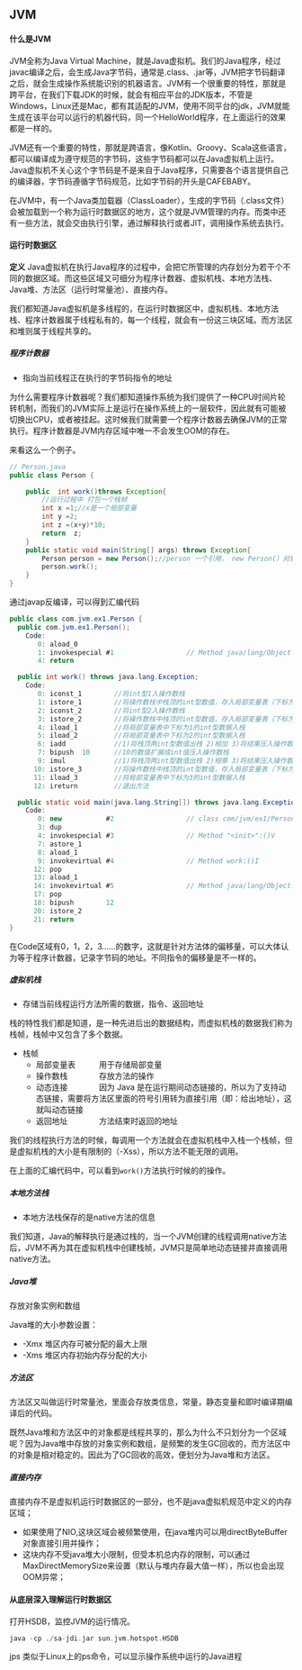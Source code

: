 
## JVM
#### 什么是JVM
JVM全称为Java Virtual Machine，就是Java虚拟机。我们的Java程序，经过javac编译之后，会生成Java字节码，通常是.class、.jar等，JVM把字节码翻译之后，就会生成操作系统能识别的机器语言。JVM有一个很重要的特性，那就是跨平台，在我们下载JDK的时候，就会有相应平台的JDK版本，不管是Windows，Linux还是Mac，都有其适配的JVM，使用不同平台的jdk，JVM就能生成在该平台可以运行的机器代码，同一个HelloWorld程序，在上面运行的效果都是一样的。

JVM还有一个重要的特性，那就是跨语言，像Kotlin、Groovy、Scala这些语言，都可以编译成为遵守规范的字节码，这些字节码都可以在Java虚拟机上运行。Java虚拟机不关心这个字节码是不是来自于Java程序，只需要各个语言提供自己的编译器，字节码遵循字节码规范，比如字节码的开头是CAFEBABY。

在JVM中，有一个Java类加载器（ClassLoader），生成的字节码（.class文件）会被加载到一个称为运行时数据区的地方，这个就是JVM管理的内存。而类中还有一些方法，就会交由执行引擎，通过解释执行或者JIT，调用操作系统去执行。

#### 运行时数据区
**定义**
Java虚拟机在执行Java程序的过程中，会把它所管理的内存划分为若干个不同的数据区域。而这些区域又可细分为程序计数器、虚拟机栈、本地方法栈、Java堆、方法区（运行时常量池）、直接内存。

我们都知道Java虚拟机是多线程的，在运行时数据区中，虚拟机栈、本地方法栈、程序计数器属于线程私有的，每一个线程，就会有一份这三块区域。而方法区和堆则属于线程共享的。
##### 程序计数器
- 指向当前线程正在执行的字节码指令的地址

为什么需要程序计数器呢？我们都知道操作系统为我们提供了一种CPU时间片轮转机制，而我们的JVM实际上是运行在操作系统上的一层软件，因此就有可能被切换出CPU，或者被挂起。这时候我们就需要一个程序计数器去确保JVM的正常执行。程序计数器是JVM内存区域中唯一不会发生OOM的存在。

来看这么一个例子。
```java
// Person.java
public class Person {

    public  int work()throws Exception{
        //运行过程中 打包一个栈帧
        int x =1;//x是一个局部变量
        int y =2;
        int z =(x+y)*10;
        return  z;
    }
    public static void main(String[] args) throws Exception{
        Person person = new Person();//person 一个引用， new Person(）对象
        person.work();
    }
}
```
通过javap反编译，可以得到汇编代码
```java
public class com.jvm.ex1.Person {
  public com.jvm.ex1.Person();
    Code:
       0: aload_0
       1: invokespecial #1                  // Method java/lang/Object."<init>":()V
       4: return

  public int work() throws java.lang.Exception;
    Code:
       0: iconst_1        //将int型1入操作数栈
       1: istore_1        //将操作数栈中栈顶的int型数值，存入局部变量表（下标为1的地方）
       2: iconst_2        //将int型2入操作数栈
       3: istore_2        //将操作数栈中栈顶的int型数值，存入局部变量表（下标为2的地方）
       4: iload_1         //将局部变量表中下标为1的int型数据入栈
       5: iload_2         //将局部变量表中下标为2的int型数据入栈
       6: iadd            //1)将栈顶两int型数值出栈 2)相加 3)将结果压入操作数栈
       7: bipush  10      //10的数值扩展成int值压入操作数栈
       9: imul            //1)将栈顶两int型数值出栈 2)相乘 3)将结果压入操作数栈
      10: istore_3        //将操作数栈中栈顶的int型数值，存入局部变量表（下标为3的地方）
      11: iload_3         //将局部变量表中下标为3的int型数据入栈
      12: ireturn         //退出方法

  public static void main(java.lang.String[]) throws java.lang.Exception;
    Code:
       0: new           #2                  // class com/jvm/ex1/Person
       3: dup
       4: invokespecial #3                  // Method "<init>":()V
       7: astore_1
       8: aload_1
       9: invokevirtual #4                  // Method work:()I
      12: pop
      13: aload_1
      14: invokevirtual #5                  // Method java/lang/Object.hashCode:()I
      17: pop
      18: bipush        12
      20: istore_2
      21: return
}
```
在Code区域有0，1，2，3……的数字，这就是针对方法体的偏移量，可以大体认为等于程序计数器，记录字节码的地址。不同指令的偏移量是不一样的。

##### 虚拟机栈
- 存储当前线程运行方法所需的数据，指令、返回地址

栈的特性我们都是知道，是一种先进后出的数据结构，而虚拟机栈的数据我们称为栈帧，栈帧中又包含了多个数据。
- 栈帧
  - 局部变量表　　　用于存储局部变量
  - 操作数栈　　　　存放方法的操作
  - 动态连接　　　　因为 Java 是在运行期间动态链接的，所以为了支持动态链接，需要将方法区里面的符号引用转为直接引用（即：给出地址），这就叫动态链接
  - 返回地址　　　　方法结束时返回的地址

我们的线程执行方法的时候，每调用一个方法就会在虚拟机栈中入栈一个栈帧，但是虚拟机栈的大小是有限制的（-Xss），所以方法不能无限的调用。

在上面的汇编代码中，可以看到``work()``方法执行时候的的操作。
##### 本地方法栈
- 本地方法栈保存的是native方法的信息

我们知道，Java的解释执行是通过栈的，当一个JVM创建的线程调用native方法后，JVM不再为其在虚拟机栈中创建栈帧，JVM只是简单地动态链接并直接调用native方法。

##### Java堆
存放对象实例和数组

Java堆的大小参数设置：
- -Xmx  堆区内存可被分配的最大上限
- -Xms  堆区内存初始内存分配的大小
##### 方法区
方法区又叫做运行时常量池，里面会存放类信息，常量，静态变量和即时编译期编译后的代码。

既然Java堆和方法区中的对象都是线程共享的，那么为什么不只划分为一个区域呢？因为Java堆中存放的对象实例和数组，是频繁的发生GC回收的，而方法区中的对象是相对稳定的。因此为了GC回收的高效，便划分为Java堆和方法区。

##### 直接内存
直接内存不是虚拟机运行时数据区的一部分，也不是java虚拟机规范中定义的内存区域；
- 如果使用了NIO,这块区域会被频繁使用，在java堆内可以用directByteBuffer对象直接引用并操作；
- 这块内存不受java堆大小限制，但受本机总内存的限制，可以通过MaxDirectMemorySize来设置（默认与堆内存最大值一样），所以也会出现OOM异常；

#### 从底层深入理解运行时数据区
打开HSDB，监控JVM的运行情况。
```c
java -cp ./sa-jdi.jar sun.jvm.hotspot.HSDB
```
jps 类似于Linux上的ps命令，可以显示操作系统中运行的Java进程

